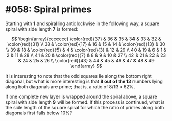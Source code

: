 # #058: Spiral primes

Starting with **1** and spiralling anticlockwise in the following way, a square spiral with side length **7** is formed:

$$
\begin{array}{ccccccc}
\color{red}{37} & 36 & 35 & 34 & 33 & 32 & \color{red}{31} \\
38 & \color{red}{17} & 16 & 15 & 14 & \color{red}{13} & 30 \\
39 & 18 & \color{red}{5} & 4 & \color{red}{3} & 12 & 29 \\
40 & 19 & 6 & 1 & 2 & 11 & 28 \\
41 & 20 & \color{red}{7} & 8 & 9 & 10 & 27 \\
42 & 21 & 22 & 23 & 24 & 25 & 26 \\
\color{red}{43} & 44 & 45 & 46 & 47 & 48 & 49
\end{array}
$$

It is interesting to note that the odd squares lie along the bottom right diagonal, but what is more interesting is that **8 out of the 13** numbers lying along both diagonals are prime; that is, a ratio of 8/13 ≈ 62%.

If one complete new layer is wrapped around the spiral above, a square spiral with side length **9** will be formed. If this process is continued, what is the side length of the square spiral for which the ratio of primes along both diagonals first falls below 10%?